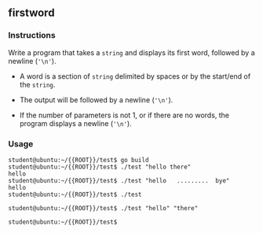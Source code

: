 ## firstword

### Instructions

Write a program that takes a `string` and displays its first word, followed by a newline (`'\n'`).

-   A word is a section of `string` delimited by spaces or by the start/end of the `string`.

-   The output will be followed by a newline (`'\n'`).

-   If the number of parameters is not 1, or if there are no words, the program displays a newline (`'\n'`).

### Usage

```console
student@ubuntu:~/{{ROOT}}/test$ go build
student@ubuntu:~/{{ROOT}}/test$ ./test "hello there"
hello
student@ubuntu:~/{{ROOT}}/test$ ./test "hello   .........  bye"
hello
student@ubuntu:~/{{ROOT}}/test$ ./test

student@ubuntu:~/{{ROOT}}/test$ ./test "hello" "there"

student@ubuntu:~/{{ROOT}}/test$
```
